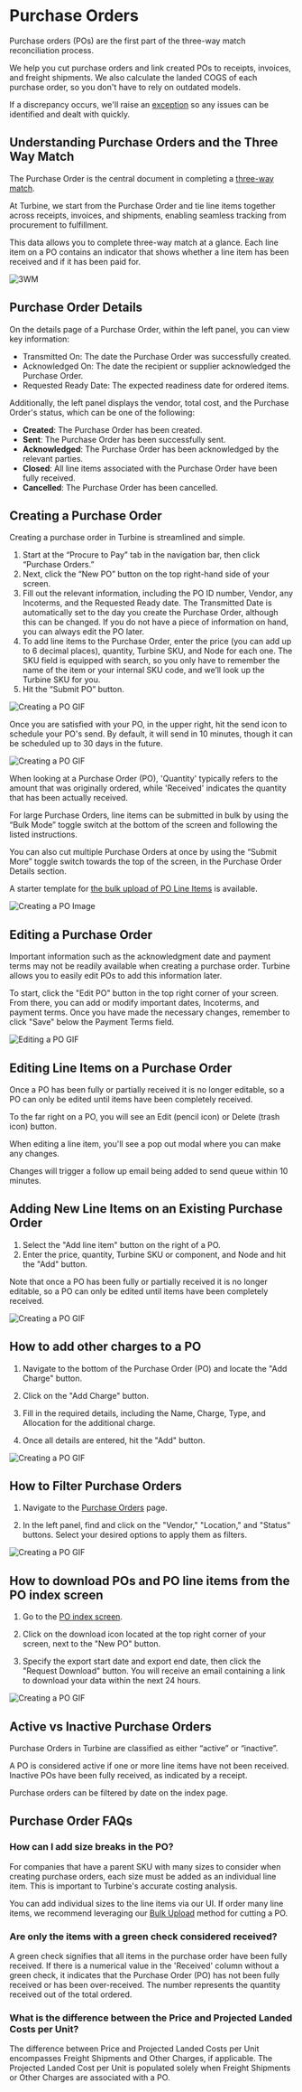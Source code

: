 # Purchase Orders


Purchase orders (POs) are the first part of the three-way match reconciliation process.

We help you cut purchase orders and link created POs to receipts, invoices, and freight shipments. We also calculate the landed COGS of each purchase order, so you don't have to rely on outdated models. 

If a discrepancy occurs, we'll raise an [exception](/exceptions/three-way-match) so any issues can be identified and dealt with quickly.

## Understanding Purchase Orders and the Three Way Match
The Purchase Order is the central document in completing a [three-way match](https://www.helloturbine.com/blog/whats-three-way-match). 

At Turbine, we start from the Purchase Order and tie line items together across receipts, invoices, and shipments, enabling seamless tracking from procurement to fulfillment. 

This data allows you to complete three-way match at a glance. Each line item on a PO contains an indicator that shows whether a line item has been received and if it has been paid for. 

![3WM](../../static/img/po-3wm.png)

## Purchase Order Details 

On the details page of a Purchase Order, within the left panel, you can view key information:

* Transmitted On: The date the Purchase Order was successfully created.
* Acknowledged On: The date the recipient or supplier acknowledged the Purchase Order.
* Requested Ready Date: The expected readiness date for ordered items.

Additionally, the left panel displays the vendor, total cost, and the Purchase Order's status, which can be one of the following:

* **Created**: The Purchase Order has been created.
* **Sent**: The Purchase Order has been successfully sent.
* **Acknowledged**: The Purchase Order has been acknowledged by the relevant parties.
* **Closed**: All line items associated with the Purchase Order have been fully received.
* **Cancelled**: The Purchase Order has been cancelled.

## Creating a Purchase Order

Creating a purchase order in Turbine is streamlined and simple.

1. Start at the “Procure to Pay” tab in the navigation bar, then click “Purchase Orders.”
2. Next, click the “New PO” button on the top right-hand side of your screen.
3. Fill out the relevant information, including the PO ID number, Vendor, any Incoterms, and the Requested Ready date. The Transmitted Date is automatically set to the day you create the Purchase Order, although this can be changed. If you do not have a piece of information on hand, you can always edit the PO later.
4. To add line items to the Purchase Order, enter the price (you can add up to 6 decimal places), quantity, Turbine SKU, and Node for each one. The SKU field is equipped with search, so you only have to remember the name of the item or your internal SKU code, and we’ll look up the Turbine SKU for you.
5. Hit the “Submit PO” button.

![Creating a PO GIF](../../static/img/purchase_orders.gif)

Once you are satisfied with your PO, in the upper right, hit the send icon to schedule your PO's send. By default, it will send in 10 minutes, though it can be scheduled up to 30 days in the future.

![Creating a PO GIF](../../static/img/po_pdf.png)

When looking at a Purchase Order (PO), 'Quantity' typically refers to the amount that was originally ordered, while 'Received' indicates the quantity that has been actually received.

For large Purchase Orders, line items can be submitted in bulk by using the “Bulk Mode” toggle switch at the bottom of the screen and following the listed instructions.

You can also cut multiple Purchase Orders at once by using the “Submit More” toggle switch towards the top of the screen, in the Purchase Order Details section. 

A starter template for [the bulk upload of PO Line Items](https://docs.google.com/spreadsheets/d/1ZVSR8Ha0_WqmAbTv-eB9t4e1aw2ZRQJDi96ik6jT68A/edit#gid=1959592565) is available.

![Creating a PO Image](../../static/img/creating-a-po-2-final.jpg)

## Editing a Purchase Order

Important information such as the acknowledgment date and payment terms may not be readily available when creating a purchase order. Turbine allows you to easily edit POs to add this information later.

To start, click the "Edit PO" button in the top right corner of your screen. From there, you can add or modify important dates, Incoterms, and payment terms. Once you have made the necessary changes, remember to click "Save" below the Payment Terms field.

![Editing a PO GIF](../../static/img/editing-a-po-final.gif)

## Editing Line Items on a Purchase Order

Once a PO has been fully or partially received it is no longer editable, so a PO can only be edited until items have been completely received.

To the far right on a PO, you will see an Edit (pencil icon) or Delete (trash icon) button. 

When editing a line item, you'll see a pop out modal where you can make any changes. 

Changes will trigger a follow up email being added to send queue within 10 minutes.

## Adding New Line Items on an Existing Purchase Order

1. Select the "Add line item" button on the right of a PO.
2. Enter the price, quantity, Turbine SKU or component, and Node and hit the "Add" button.
   
Note that once a PO has been fully or partially received it is no longer editable, so a PO can only be edited until items have been completely received.

![Creating a PO GIF](../../static/img/add_line_items.gif)

## How to add other charges to a PO 

1. Navigate to the bottom of the Purchase Order (PO) and locate the "Add Charge" button.

2. Click on the "Add Charge" button.

3. Fill in the required details, including the Name, Charge, Type, and Allocation for the additional charge.

4. Once all details are entered, hit the "Add" button.

![Creating a PO GIF](../../static/img/po_other_charges.gif)

## How to Filter Purchase Orders

1. Navigate to the [Purchase Orders](https://app.helloturbine.com/app/purchase-orders) page.

2. In the left panel, find and click on the "Vendor," "Location," and "Status" buttons. Select your desired options to apply them as filters.

![Creating a PO GIF](../../static/img/filter_po.gif)

## How to download POs and PO line items from the PO index screen 

1. Go to the [PO index screen](https://app.helloturbine.com/app/purchase-orders).

2. Click on the download icon located at the top right corner of your screen, next to the "New PO" button.

3. Specify the export start date and export end date, then click the "Request Download" button. You will receive an email containing a link to download your data within the next 24 hours.

![Creating a PO  GIF](../../static/img/download_po_lineitems.gif)

## Active vs Inactive Purchase Orders

Purchase Orders in Turbine are classified as either “active” or “inactive”. 

A PO is considered active if one or more line items have not been received. Inactive POs have been fully received, as indicated by a receipt.

Purchase orders can be filtered by date on the index page. 

## Purchase Order FAQs

### How can I add size breaks in the PO?

For companies that have a parent SKU with many sizes to consider when creating purchase orders, each size must be added as an individual line item. This is important to Turbine's accurate costing analysis. 

You can add individual sizes to the line items via our UI. If order many line items, we recommend leveraging our [Bulk Upload](/records/purchase_orders#creating-a-purchase-order) method for cutting a PO. 

### Are only the items with a green check considered received? 

A green check signifies that all items in the purchase order have been fully received. If there is a numerical value in the 'Received' column without a green check, it indicates that the Purchase Order (PO) has not been fully received or has been over-received. The number represents the quantity received out of the total ordered.

### What is the difference between the Price and Projected Landed Costs per Unit?

The difference between Price and Projected Landed Costs per Unit encompasses Freight Shipments and Other Charges, if applicable. The Projected Landed Cost per Unit is populated solely when Freight Shipments or Other Charges are associated with a PO.


